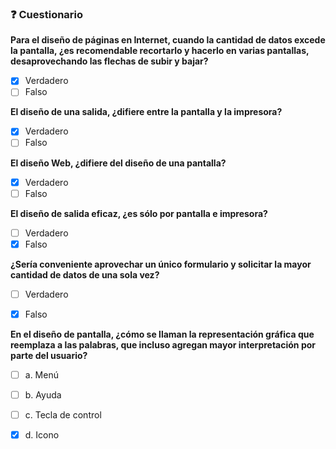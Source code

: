 ### ❓ Cuestionario

**Para el diseño de páginas en Internet, cuando la cantidad de datos excede la pantalla, ¿es recomendable recortarlo y hacerlo en varias pantallas, desaprovechando las flechas de subir y bajar?**

- [x] Verdadero
- [ ] Falso

**El diseño de una salida, ¿difiere entre la pantalla y la impresora?**

- [x] Verdadero
- [ ] Falso

**El diseño Web, ¿difiere del diseño de una pantalla?**

- [x] Verdadero
- [ ] Falso

**El diseño de salida eficaz, ¿es sólo por pantalla e impresora?**

- [ ] Verdadero
- [x] Falso

**¿Sería conveniente aprovechar un único formulario y solicitar la mayor cantidad de datos de una sola vez?**

- [ ] Verdadero
- [x] Falso


**En el diseño de pantalla, ¿cómo se llaman la representación gráfica que reemplaza a las palabras, que incluso agregan mayor interpretación por parte del usuario?**

- [ ] a. Menú
- [ ] b. Ayuda
- [ ] c. Tecla de control
- [x] d. Icono

